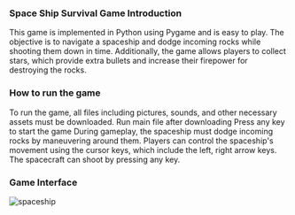 ### Space Ship Survival Game Introduction

This game is implemented in Python using Pygame and is easy to play. The objective is to navigate a spaceship and dodge incoming rocks while shooting them down in time. Additionally, the game allows players to collect stars, which provide extra bullets and increase their firepower for destroying the rocks.


### How to run the game
To run the game, all files including pictures, sounds, and other necessary assets must be downloaded. 
Run main file after downloading
Press any key to start the game
During gameplay, the spaceship must dodge incoming rocks by maneuvering around them. Players can control the spaceship's movement using the cursor keys, which include the left, right arrow keys. 
The spacecraft can shoot by pressing any key.


### Game Interface

![spaceship](https://user-images.githubusercontent.com/70967683/224038125-627ac9fe-53c3-4210-a8cd-f4743935bce9.jpg)

